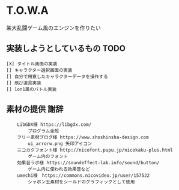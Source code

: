 # T.O.W.A
某大乱闘ゲーム風のエンジンを作りたい

## 実装しようとしているもの TODO
```
[X] タイトル画面の実装
[] キャラクター選択画面の実装
[] 自分で用意したキャラクターデータを操作する
[] 飛び道具実装
[] 1on1風のバトル実装
```

## 素材の提供 謝辞
```
    LibGDX様 https://libgdx.com/
        プログラム全般
    フリー素材ブログ様 https://www.shoshinsha-design.com
        ui_arrorw.png 矢印アイコン
    ニコカクフォント様 http://nicofont.pupu.jp/nicokaku-plus.html
        ゲーム内のフォント
    効果音ラボ様 https://soundeffect-lab.info/sound/button/
        ゲーム内に使われる効果音など
    umechi様　https://commons.nicovideo.jp/user/157522
        シャボン玉素材をシールドのグラフィックとして使用
```